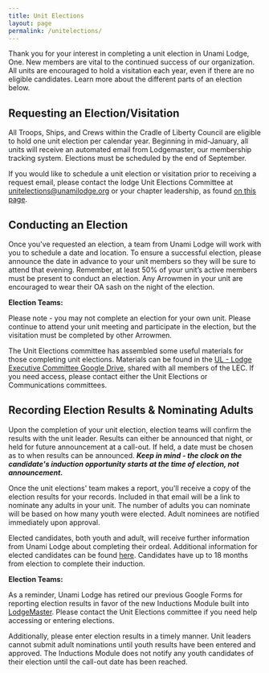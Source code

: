 ```yaml
---
title: Unit Elections
layout: page
permalink: /unitelections/
---
```


Thank you for your interest in completing a unit election in Unami Lodge, One. New members are vital to the continued success of our organization. All units are encouraged to hold a visitation each year, even if there are no eligible candidates. Learn more about the different parts of an election below.

## Requesting an Election/Visitation
All Troops, Ships, and Crews within the Cradle of Liberty Council are eligible to hold one unit election per calendar year. Beginning in mid-January, all units will receive an automated email from Lodgemaster, our membership tracking system. Elections must be scheduled by the end of September.

If you would like to schedule a unit election or visitation prior to receiving a request email, please contact the lodge Unit Elections Committee at unitelections@unamilodge.org or your chapter leadership, as found [on this page](https://unamilodge.org/chapters/find).


## Conducting an Election
Once you've requested an election, a team from Unami Lodge will work with you to schedule a date and location. To ensure a successful election, please announce the date in advance to your unit members so they will be sure to attend that evening. Remember, at least 50% of your unit’s active members must be present to conduct an election. Any Arrowmen in your unit are encouraged to wear their OA sash on the night of the election.

<div class="alert alert-secondary">
  <strong>Election Teams:</strong>
  <p class='my-3'>
    Please note - you may not complete an election for your own unit. Please continue to attend your unit meeting and participate in the election, but the visitation must be completed by other Arrowmen.
  </p>
  <p class='my-3'>
    The Unit Elections committee has assembled some useful materials for those completing unit elections. Materials can be found in the <a href="https://drive.google.com/drive/u/1/folders/0AKCkQheUkudwUk9PVA">UL - Lodge Executive Committee Google Drive</a>, shared with all members of the LEC. If you need access, please contact either the Unit Elections or Communications committees.
  </p> 
</div>

## Recording Election Results & Nominating Adults
Upon the completion of your unit election, election teams will confirm the results with the unit leader. Results can either be announced that night, or held for future announcement at a call-out. If held, a date must be chosen as to when results can be announced. ***Keep in mind - the clock on the candidate's induction opportunity starts at the time of election, not announcement.***

Once the unit elections' team makes a report, you'll receive a copy of the election results for your records. Included in that email will be a link to nominate any adults in your unit. The number of adults you can nominate will be based on how many youth were elected. Adult nominees are notified immediately upon approval.

Elected candidates, both youth and adult, will receive further information from Unami Lodge about completing their ordeal. Additional information for elected candidates can be found [here](https://unamilodge.org/electedcandidates/). Candidates have up to 18 months from election to complete their induction.

<div class="alert alert-secondary">
  <strong>Election Teams:</strong>
  <p class='my-3'>
    As a reminder, Unami Lodge has retired our previous Google Forms for reporting election results in favor of the new Inductions Module built into <a href="https://lodgemaster-client.oa-bsa.org/">LodgeMaster</a>. Please contact the Unit Elections committee if you need help accessing or entering elections.
  </p>
  <p class='my-3'>
    Additionally, please enter election results in a timely manner. Unit leaders cannot submit adult nominations until youth results have been entered and approved. The Inductions Module does not notify any youth candidates of their election until the call-out date has been reached.
  </p> 
</div>
